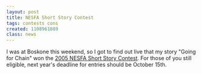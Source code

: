 ```yaml
---
layout: post
title: NESFA Short Story Contest
tags: contests cons
created: 1108961889
class: news
---
```

I was at Boskone this weekend, so I got to find out live that my story "Going for Chain" won the [2005 NESFA Short Story Contest](http://www.nesfa.org/storycon.html).  For those of you still eligible, next year's deadline for entries should be October 15th.
